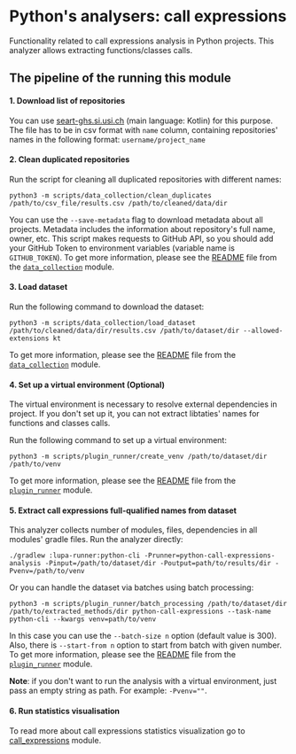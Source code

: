 # Python's analysers: call expressions

Functionality related to call expressions analysis in Python projects.
This analyzer allows extracting functions/classes calls.

## The pipeline of the running this module

#### 1. Download list of repositories

You can use [seart-ghs.si.usi.ch]( https://seart-ghs.si.usi.ch/) (main language: Kotlin) for this purpose. The file has
to be in csv format with ```name``` column, containing repositories' names in the following
format: ```username/project_name```

#### 2. Clean duplicated repositories

Run the script for cleaning all duplicated repositories with different names:
``` shell script
python3 -m scripts/data_collection/clean_duplicates /path/to/csv_file/results.csv /path/to/cleaned/data/dir
```
You can use the ```--save-metadata``` flag to download metadata about all projects.
Metadata includes the information about repository's full name, owner, etc.
This script makes requests to GitHub API,
so you should add your GitHub Token to environment variables
(variable name is ```GITHUB_TOKEN```).
To get more information, please see the [README](../../../../../../../../../../scripts/data_collection/README.md)
file from the [`data_collection`](../../../../../../../../../../scripts/data_collection) module.

#### 3. Load dataset

Run the following command to download the dataset:

``` 
python3 -m scripts/data_collection/load_dataset /path/to/cleaned/data/dir/results.csv /path/to/dataset/dir --allowed-extensions kt
```

To get more information, please see the [README](../../../../../../../../../../scripts/data_collection/README.md)
file from the [`data_collection`](../../../../../../../../../../scripts/data_collection) module.

#### 4. Set up a virtual environment (Optional)

The virtual environment is necessary to resolve external dependencies in project. 
If you don't set up it, you can not extract libtaties' names for functions and classes calls.

Run the following command to set up a virtual environment:

``` 
python3 -m scripts/plugin_runner/create_venv /path/to/dataset/dir /path/to/venv
```

To get more information, please see the [README](../../../../../../../../../../scripts/plugin_runner/README.md)
file from the [`plugin_runner`](../../../../../../../../../../scripts/plugin_runner) module.

#### 5. Extract call expressions full-qualified names from dataset

This analyzer collects number of modules, files, dependencies in all modules' gradle files.
Run the analyzer directly:
``` 
./gradlew :lupa-runner:python-cli -Prunner=python-call-expressions-analysis -Pinput=/path/to/dataset/dir -Poutput=path/to/results/dir -Pvenv=/path/to/venv
```
Or you can handle the dataset via batches using batch processing:
``` 
python3 -m scripts/plugin_runner/batch_processing /path/to/dataset/dir /path/to/extracted_methods/dir python-call-expressions --task-name python-cli --kwargs venv=path/to/venv
```
In this case you can use the ```--batch-size n``` option (default value is 300).
Also, there is ```--start-from n``` option to start from batch with given number.
To get more information, please see the [README](../../../../../../../../../../scripts/plugin_runner/README.md)
file from the [`plugin_runner`](../../../../../../../../../../scripts/plugin_runner) module.

**Note**: if you don't want to run the analysis with a virtual environment, just pass an empty string as path. For example: `-Pvenv=""`.

#### 6. Run statistics visualisation

To read more about call expressions statistics visualization
go to [call_expressions](../../../../../../../../../../scripts/analysis/call_expressions/python/README.md) module.
